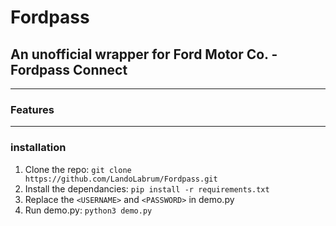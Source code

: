# Fordpass
## An unofficial wrapper for Ford Motor Co. - Fordpass Connect
---
### Features
[^1]: This is the footnote.
| Feature | Description |
|--------|---------------|
|user|Detailed info from User account|
|status|Detailed info from Status of Vehicle|
|maintenance_schedule|Vehicles Maintainence Schedule|
|recall_status|Any applicable recalls of vehicle
|vin|Vehicles Vin number|
|fuel|Vehicles fuel status|
|oil|Vehicles oil status|
|tire_pressure|Vehicles tire pressure status|
|battery|Vehicles battery status|
|capability|Vehicles build capabilities|
|location|Vehicles current location|
|window_positions|Vehicles current window position|
|door_status|Vehicles current door position|
|lock_status|Vehicles current lock status|
|alarm_status|Vehicles current alarm status|
|ignition_status|Vehicles current ignition status|
|start|Start the vehicle|
|stop|Stop the vehicle|
|lock|Lock the vehicle|
|unlock|Unlock the vehicle|

---
### installation
1. Clone the repo: `git clone https://github.com/LandoLabrum/Fordpass.git`
2. Install the dependancies: `pip install -r requirements.txt`
3. Replace the `<USERNAME>` and `<PASSWORD>` in demo.py
4. Run demo.py: `python3 demo.py`

